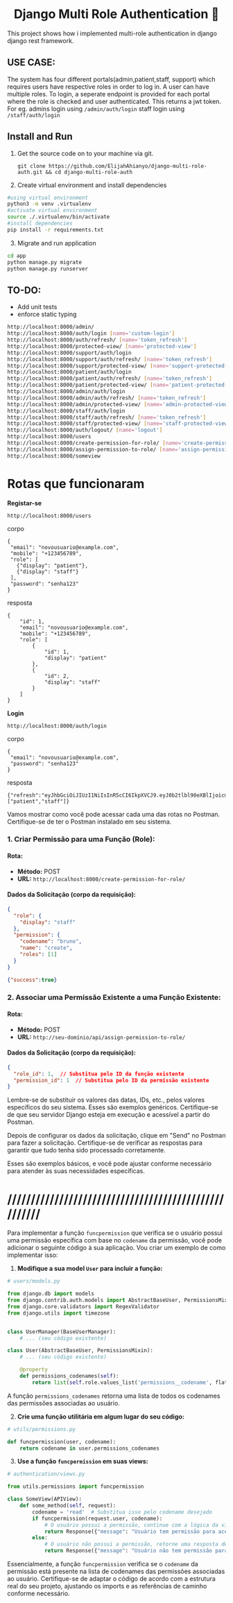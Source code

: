 <h1 align="center">Django Multi Role Authentication 👋</h1>

This project shows how i implemented multi-role authentication in django django rest framework.

## USE CASE:
The system has four different portals(admin,patient,staff, support) which requires users have respective roles in order to log in.
A user can have multiple roles.
To login, a seperate endpoint is provided for each portal where the role is checked and user authenticated. This returns a jwt token. 
For eg. 
admins login using `/admin/auth/login`
staff login using `/staff/auth/login`



## Install and Run

1. Get the source code on to your machine via git.

    ```shell
    git clone https://github.com/ElijahAhianyo/django-multi-role-auth.git && cd django-multi-role-auth
    ```

2. Create virtual environment and install dependencies
```sh
#using virtual environment
python3 -m venv .virtualenv
#activate virtual environment
source ./.virtualenv/bin/activate
#install dependencies
pip install -r requirements.txt
```

3. Migrate and run application
```sh
cd app
python manage.py migrate
python manage.py runserver
```



## TO-DO:
- Add unit tests
- enforce static typing

```bash
http://localhost:8000/admin/
http://localhost:8000/auth/login [name='custom-login']
http://localhost:8000/auth/refresh/ [name='token_refresh']
http://localhost:8000/protected-view/ [name='protected-view']
http://localhost:8000/support/auth/login
http://localhost:8000/support/auth/refresh/ [name='token_refresh']
http://localhost:8000/support/protected-view/ [name='support-protected-view']
http://localhost:8000/patient/auth/login
http://localhost:8000/patient/auth/refresh/ [name='token_refresh']
http://localhost:8000/patient/protected-view/ [name='patient-protected-view']
http://localhost:8000/admin/auth/login
http://localhost:8000/admin/auth/refresh/ [name='token_refresh']
http://localhost:8000/admin/protected-view/ [name='admin-protected-view']
http://localhost:8000/staff/auth/login
http://localhost:8000/staff/auth/refresh/ [name='token_refresh']
http://localhost:8000/staff/protected-view/ [name='staff-protected-view']
http://localhost:8000/auth/logout/ [name='logout']
http://localhost:8000/users
http://localhost:8000/create-permission-for-role/ [name='create-permission-for-role']
http://localhost:8000/assign-permission-to-role/ [name='assign-permission-to-role']
http://localhost:8000/someview
```



#   Rotas que funcionaram



**Registar-se**

```
http://localhost:8000/users
```

corpo

```
{
 "email": "novousuario@example.com",
 "mobile": "+123456789",
 "role": [
   {"display": "patient"},
   {"display": "staff"}
 ],
 "password": "senha123"
}
```

resposta
```
{
	"id": 1,
	"email": "novousuario@example.com",
	"mobile": "+123456789",
	"role": [
		{
			"id": 1,
			"display": "patient"
		},
		{
			"id": 2,
			"display": "staff"
		}
	]
}
```

**Login**


```
http://localhost:8000/auth/login
```

corpo

```
{
 "email": "novousuario@example.com",
 "password": "senha123"
}
```

resposta
```
{"refresh":"eyJhbGciOiJIUzI1NiIsInR5cCI6IkpXVCJ9.eyJ0b2tlbl90eXBlIjoicmVmcmVzaCIsImV4cCI6MTcxOTAzNzM0NiwiaWF0IjoxNzE2NDQ1MzQ2LCJqdGkiOiJjNTVkZTIzMTViODI0ZDRkYmJiOWZlNTlhNjJiNGQyYSIsInVzZXJfaWQiOjF9.HPhuijLkmTYZiv1DSGQlL9jmfuKgNOu3VNTB32AGEKQ","access":"eyJhbGciOiJIUzI1NiIsInR5cCI6IkpXVCJ9.eyJ0b2tlbl90eXBlIjoiYWNjZXNzIiwiZXhwIjoxNzE2NDQ2MjQ2LCJpYXQiOjE3MTY0NDUzNDYsImp0aSI6IjEzNWQxNzkwMDJiNzQ3MjJhNGJhNWNkYWRlZWJjNTRmIiwidXNlcl9pZCI6MX0.5SOMyZK_nc11lq1VI5rXdmIq2De9g6uzhOT7y9M3ibI","roles":["patient","staff"]}
```


Vamos mostrar como você pode acessar cada uma das rotas no Postman. Certifique-se de ter o Postman instalado em seu sistema.

### 1. Criar Permissão para uma Função (Role):

#### Rota:
- **Método:** POST
- **URL:** `http://localhost:8000/create-permission-for-role/`

#### Dados da Solicitação (corpo da requisição):
```json
{
  "role": {
    "display": "staff"
  },
  "permission": {
    "codename": "bruno",
    "name": "create",
    "roles": [1]
  }
}
```

```json
{"success":true}
```

### 2. Associar uma Permissão Existente a uma Função Existente:

#### Rota:
- **Método:** POST
- **URL:** `http://seu-domínio/api/assign-permission-to-role/`

#### Dados da Solicitação (corpo da requisição):
```json
{
  "role_id": 1,  // Substitua pelo ID da função existente
  "permission_id": 1  // Substitua pelo ID da permissão existente
}
```

Lembre-se de substituir os valores das datas, IDs, etc., pelos valores específicos do seu sistema. Esses são exemplos genéricos. Certifique-se de que seu servidor Django esteja em execução e acessível a partir do Postman.

Depois de configurar os dados da solicitação, clique em "Send" no Postman para fazer a solicitação. Certifique-se de verificar as respostas para garantir que tudo tenha sido processado corretamente.

Esses são exemplos básicos, e você pode ajustar conforme necessário para atender às suas necessidades específicas.

# /////////////////////////////////////////////////////
Para implementar a função `funcpermission` que verifica se o usuário possui uma permissão específica com base no `codename` da permissão, você pode adicionar o seguinte código à sua aplicação. Vou criar um exemplo de como implementar isso:

1. **Modifique a sua model `User` para incluir a função:**

```python
# users/models.py

from django.db import models
from django.contrib.auth.models import AbstractBaseUser, PermissionsMixin, BaseUserManager
from django.core.validators import RegexValidator
from django.utils import timezone


class UserManager(BaseUserManager):
    # ... (seu código existente)

class User(AbstractBaseUser, PermissionsMixin):
    # ... (seu código existente)

    @property
    def permissions_codenames(self):
        return list(self.role.values_list('permissions__codename', flat=True))
```

A função `permissions_codenames` retorna uma lista de todos os codenames das permissões associadas ao usuário.

2. **Crie uma função utilitária em algum lugar do seu código:**

```python
# utils/permissions.py

def funcpermission(user, codename):
    return codename in user.permissions_codenames
```

3. **Use a função `funcpermission` em suas views:**

```python
# authentication/views.py

from utils.permissions import funcpermission

class SomeView(APIView):
    def some_method(self, request):
        codename = 'read'  # Substitua isso pelo codename desejado
        if funcpermission(request.user, codename):
            # O usuário possui a permissão, continue com a lógica da view
            return Response({"message": "Usuário tem permissão para acessar esta visualização."})
        else:
            # O usuário não possui a permissão, retorne uma resposta de não autorizado
            return Response({"message": "Usuário não tem permissão para acessar esta visualização."}, status=status.HTTP_403_FORBIDDEN)
```

Essencialmente, a função `funcpermission` verifica se o `codename` da permissão está presente na lista de codenames das permissões associadas ao usuário. Certifique-se de adaptar o código de acordo com a estrutura real do seu projeto, ajustando os imports e as referências de caminho conforme necessário.